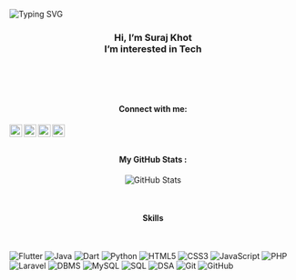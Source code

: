 
![Typing SVG](https://readme-typing-svg.herokuapp.com?font=Consolas&pause=1000&color=F4C430&center=true&width=435&lines=Student+%7C+Learning+Flutter;Expertise+in+Mobile+Development;Flutter+%7C+Android+%7C+Java)


<h3 align="center">
Hi, I’m Suraj Khot<br/>
I’m interested in Tech
  <br/>
</h3>

<br/>
<br/>
<br/>
<h4 align="center">
Connect with me:
  <br/>
</h4>


<p align="center">
<a href="https://www.linkedin.com/in/khot-suraj">
    <img align="left" alt="Suraj | Website" width="22px" src="https://cdn.jsdelivr.net/npm/simple-icons@v3/icons/linkedin.svg" />
  </a>

  <a href="https://wa.me/+919359658536">
    <img align="left" alt="Suraj | Website" width="22px" src="https://cdn.jsdelivr.net/npm/simple-icons@v3/icons/whatsapp.svg" />
  </a>

  <a href="https://suraj-khot-19.github.io/suraj/">
    <img align="left" alt="Suraj | Website" width="22px" src="https://cdn.jsdelivr.net/npm/simple-icons@v3/icons/googlechrome.svg" />
  </a>

  <a href="mailto:khotsuraj019@gmail.com">
    <img align="left" alt="Suraj | Website" width="22px" src="https://cdn.jsdelivr.net/npm/simple-icons@v3/icons/gmail.svg" />
  </a>
</p>
<br/>
<br/>

<h4 align="center">
 My GitHub Stats :
  <br/>
</h4>

<p align="center">
  <img src="https://github-readme-stats.vercel.app/api?username=suraj-khot-19&show_icons=true&theme=merko" alt="GitHub Stats" />
    </p>

<br/>
<h4 align="center">
Skills 
</h4>
<br/>

<p>
<img src="https://img.shields.io/badge/Flutter-blueviolet" alt="Flutter" />
 <img src="https://img.shields.io/badge/Java-orange" alt="Java" />
<img src="https://img.shields.io/badge/Dart-blue" alt="Dart" />
<img src="https://img.shields.io/badge/Python-yellow" alt="Python" />
<img src="https://img.shields.io/badge/HTML5-green" alt="HTML5" />
<img src="https://img.shields.io/badge/CSS3-purple" alt="CSS3" />
<img src="https://img.shields.io/badge/JavaScript-red" alt="JavaScript" />
<img src="https://img.shields.io/badge/PHP-pink" alt="PHP" /> 
<img src="https://img.shields.io/badge/Laravel-cyan" alt="Laravel" />
<img src="https://img.shields.io/badge/DBMS-indigo" alt="DBMS" />
<img src="https://img.shields.io/badge/MySQL-yellowgreen" alt="MySQL" />
<img src="https://img.shields.io/badge/SQL-lime" alt="SQL" />
<img src="https://img.shields.io/badge/DSA-grey" alt="DSA" />
<img src="https://img.shields.io/badge/Git-tomato" alt="Git" />
<img src="https://img.shields.io/badge/GitHub-black" alt="GitHub" />
</p>
